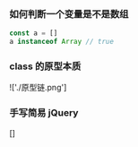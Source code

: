 ### 如何判断一个变量是不是数组

```js
const a = []
a instanceof Array // true
```

### class 的原型本质

!['./原型链.png']

### 手写简易 jQuery

[]
